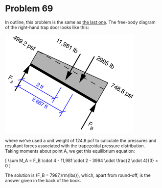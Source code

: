 # Problem 69 #

In outline, this problem is the same as [the last one][1]. The free-body diagram of the right-hand trap door looks like this:

<img src="images/069.png" />

where we've used a unit weight of 124.8 pcf to calculate the pressures and resultant forces associated with the trapezoidal pressure distribution. Taking moments about point A, we get this equilibrium equation:

\[ \sum M_A = F_B \cdot 4 - 11,981 \cdot 2 - 3994 \cdot \frac{2 \cdot 4}{3} = 0 \]

The solution is \(F_B = 7987\,\rm{lbs}\), which, apart from round-off, is the answer given in the back of the book.

[1]: problem068.html


